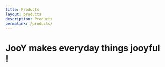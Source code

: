```yaml
---
title: Products
layout: products
description: Products
permalink: /products/
---
```


# JooY makes everyday things jooyful !